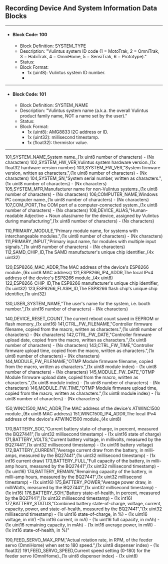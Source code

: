 ## Recording Device And System Information Data Blocks

---

* #### Block Code: 100
  * Block Definition: SYSTEM_TYPE
  * Description: "Vulintus system ID code (1 = MotoTrak, 2 = OmniTrak, 3 = HabiTrak, 4 = OmniHome, 5 = SensiTrak, 6 = Prototype)."
  * Status:
  * Block Format:
    * 1x (uint8): Vulintus system ID number.
    * 
---

* #### Block Code: 101
  * Block Definition: SYSTEM_NAME
  * Description: "Vulintus system name (a.k.a. the overall Vulintus product family name, NOT a name set by the user)."
  * Status:
  * Block Format:
    * 1x (uint8): AMG8833 I2C address or ID. 
    * 1x (uint32): millisecond timestamp. 
    * 1x (float32): thermistor value.
---


101,SYSTEM_NAME,System name.,(1x uint8 number of characters) - (Nx characters)
102,SYSTEM_HW_VER,Vulintus system hardware version.,(1x float32 hardware version number)
103,SYSTEM_FW_VER,"System firmware version, written as characters.",(1x uint8 number of characters) - (Nx characters)
104,SYSTEM_SN,"System serial number, written as characters.",(1x uint8 number of characters) - (Nx characters)
105,SYSTEM_MFR,Manufacturer name for non-Vulintus systems.,(1x uint8 number of characters) - (Nx characters)
106,COMPUTER_NAME,Windows PC computer name.,(1x uint8 number of characters) - (Nx characters)
107,COM_PORT,The COM port of a computer-connected system.,(1x uint8 number of characters) - (Nx characters)
108,DEVICE_ALIAS,"Human-readable Adjective + Noun alias/name for the device, assigned by Vulintus during manufacturing",(1x uint8 number of characters) - (Nx characters)

110,PRIMARY_MODULE,"Primary module name, for systems with interchangeable modules.",(1x uint8 number of characters) - (Nx characters)
111,PRIMARY_INPUT,"Primary input name, for modules with multiple input signals.",(1x uint8 number of characters) - (Nx characters)
112,SAMD_CHIP_ID,The SAMD manufacturer's unique chip identifier.,(4x uint32)

120,ESP8266_MAC_ADDR,The MAC address of the device's ESP8266 module.,(6x uint8 MAC address)
121,ESP8266_IP4_ADDR,The local IPv4 address of the device's ESP8266 module.,(4x uint8)
122,ESP8266_CHIP_ID,The ESP8266 manufacturer's unique chip identifier,(1x uint32)
123,ESP8266_FLASH_ID,The ESP8266 flash chip's unique chip identifier,(1x uint32)

130,USER_SYSTEM_NAME,"The user's name for the system, i.e. booth number.",(1x uint16 number of characters) - (Nx characters)

140,DEVICE_RESET_COUNT,The current reboot count saved in EEPROM or flash memory.,(1x uint16)
141,CTRL_FW_FILENAME,"Controller firmware filename, copied from the macro, written as characters.",(1x uint8 number of characters) - (Nx characters)
142,CTRL_FW_DATE,"Controller firmware upload date, copied from the macro, written as characters.",(1x uint8 number of characters) - (Nx characters)
143,CTRL_FW_TIME,"Controller firmware upload time, copied from the macro, written as characters.",(1x uint8 number of characters) - (Nx characters)
144,MODULE_FW_FILENAME,"OTMP Module firmware filename, copied from the macro, written as characters.",(1x uint8 module index) - (1x uint8 number of characters) - (Nx characters)
145,MODULE_FW_DATE,"OTMP Module firmware upload date, copied from the macro, written as characters.",(1x uint8 module index) - (1x uint8 number of characters) - (Nx characters)
146,MODULE_FW_TIME,"OTMP Module firmware upload time, copied from the macro, written as characters.",(1x uint8 module index) - (1x uint8 number of characters) - (Nx characters)

150,WINC1500_MAC_ADDR,The MAC address of the device's ATWINC1500 module.,(6x uint8 MAC address)
151,WINC1500_IP4_ADDR,The local IPv4 address of the device's ATWINC1500 module.,(4x uint8)

170,BATTERY_SOC,"Current battery state-of charge, in percent, measured the BQ27441",(1x uint32 millisecond timestamp) - (1x uint16 state of charge)
171,BATTERY_VOLTS,"Current battery voltage, in millivolts, measured by the BQ27441",(1x uint32 millisecond timestamp) - (1x uint16 battery voltage)
172,BATTERY_CURRENT,"Average current draw from the battery, in milli-amps, measured by the BQ27441",(1x uint32 millisecond timestamp) - (1x int16 current draw)
173,BATTERY_FULL,"Full capacity of the battery, in milli-amp hours, measured by the BQ27441",(1x uint32 millisecond timestamp) - (1x uint16)
174,BATTERY_REMAIN,"Remaining capacity of the battery, in milli-amp hours, measured by the BQ27441",(1x uint32 millisecond timestamp) - (1x uint16)
175,BATTERY_POWER,"Average power draw, in milliWatts, measured by the BQ27441",(1x uint32 millisecond timestamp) - (1x int16)
176,BATTERY_SOH,"Battery state-of-health, in percent, measured by the BQ27441",(1x uint32 millisecond timestamp) - (1x int16)
177,BATTERY_STATUS,"Combined battery state-of-charge, voltage, current, capacity, power, and state-of-health, measured by the BQ27441","(1x uint32 millisecond timestamp) - (1x uint16 state-of-charge, in %) - (1x uint16 voltage, in mV) -(1x int16 current, in mA) - (1x uint16 full capacity, in mAh) - (1x uint16 remaining capacity, in mAh) - (1x int16 average power, in mW) - (1x int16 state-of-health, in %)"

190,FEED_SERVO_MAX_RPM,"Actual rotation rate, in RPM, of the feeder servo (OmniHome) when set to 180 speed.",(1x uint8 dispenser index) - (1x float32)
191,FEED_SERVO_SPEED,Current speed setting (0-180) for the feeder servo (OmniHome).,(1x uint8 dispenser index) - (1x uint8)
